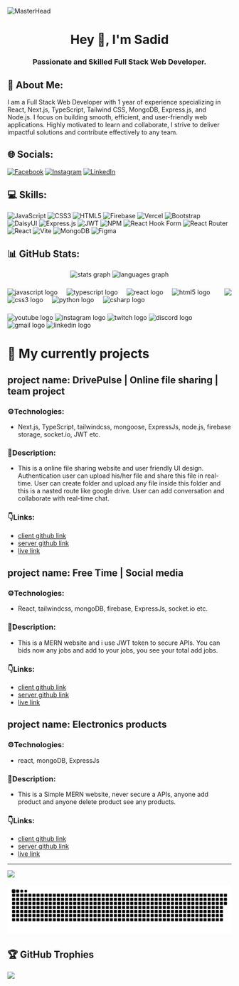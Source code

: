 
![MasterHead](https://i.ibb.co/ynhm1M7/Blue-Black-Modern-Technology-Linked-In-Banner.png...)
    <h1 align="center">Hey 👋, I'm Sadid</h1>
<h3 align="center">Passionate and Skilled Full Stack Web Developer.</h3>


## 💫 About Me:
I am a Full Stack Web Developer with 1 year of experience specializing in React, Next.js, TypeScript, Tailwind CSS, MongoDB, Express.js, and Node.js. I focus on building smooth, efficient, and user-friendly web applications. Highly motivated to learn and collaborate, I strive to deliver impactful solutions and contribute effectively to any team.

## 🌐 Socials:
[![Facebook](https://img.shields.io/badge/Facebook-%231877F2.svg?logo=Facebook&logoColor=white)](https://www.facebook.com/sadidhasan.hasan.5) [![Instagram](https://img.shields.io/badge/Instagram-%23E4405F.svg?logo=Instagram&logoColor=white)](https://www.instagram.com/sadidhasan56/) [![LinkedIn](https://img.shields.io/badge/LinkedIn-%230077B5.svg?logo=linkedin&logoColor=white)](https://www.linkedin.com/in/mr-sadid/)

## 💻 Skills:
![JavaScript](https://img.shields.io/badge/javascript-%23323330.svg?style=for-the-badge&logo=javascript&logoColor=%23F7DF1E) ![CSS3](https://img.shields.io/badge/css3-%231572B6.svg?style=for-the-badge&logo=css3&logoColor=white) ![HTML5](https://img.shields.io/badge/html5-%23E34F26.svg?style=for-the-badge&logo=html5&logoColor=white) ![Firebase](https://img.shields.io/badge/firebase-%23039BE5.svg?style=for-the-badge&logo=firebase) ![Vercel](https://img.shields.io/badge/vercel-%23000000.svg?style=for-the-badge&logo=vercel&logoColor=white) ![Bootstrap](https://img.shields.io/badge/bootstrap-%238511FA.svg?style=for-the-badge&logo=bootstrap&logoColor=white) ![DaisyUI](https://img.shields.io/badge/daisyui-5A0EF8?style=for-the-badge&logo=daisyui&logoColor=white) ![Express.js](https://img.shields.io/badge/express.js-%23404d59.svg?style=for-the-badge&logo=express&logoColor=%2361DAFB) ![JWT](https://img.shields.io/badge/JWT-black?style=for-the-badge&logo=JSON%20web%20tokens) ![NPM](https://img.shields.io/badge/NPM-%23CB3837.svg?style=for-the-badge&logo=npm&logoColor=white) ![React Hook Form](https://img.shields.io/badge/React%20Hook%20Form-%23EC5990.svg?style=for-the-badge&logo=reacthookform&logoColor=white) ![React Router](https://img.shields.io/badge/React_Router-CA4245?style=for-the-badge&logo=react-router&logoColor=white) ![React](https://img.shields.io/badge/react-%2320232a.svg?style=for-the-badge&logo=react&logoColor=%2361DAFB) ![Vite](https://img.shields.io/badge/vite-%23646CFF.svg?style=for-the-badge&logo=vite&logoColor=white) ![MongoDB](https://img.shields.io/badge/MongoDB-%234ea94b.svg?style=for-the-badge&logo=mongodb&logoColor=white) ![Figma](https://img.shields.io/badge/figma-%23F24E1E.svg?style=for-the-badge&logo=figma&logoColor=white)

 ## 📊 GitHub Stats:
<!-- Add a container div with flexbox styles -->

<div align="center">
  <img src="https://github-readme-stats.vercel.app/api?username=maurodesouza&hide_title=false&hide_rank=false&show_icons=true&include_all_commits=true&count_private=true&disable_animations=false&theme=dracula&locale=en&hide_border=false" height="150" alt="stats graph"  />
  <img src="https://github-readme-stats.vercel.app/api/top-langs?username=maurodesouza&locale=en&hide_title=false&layout=compact&card_width=320&langs_count=5&theme=dracula&hide_border=false" height="150" alt="languages graph"  />
</div>

###

<img align="right" height="150" src="https://i.imgflip.com/65efzo.gif"  />

###

<div align="left">
  <img src="https://cdn.jsdelivr.net/gh/devicons/devicon/icons/javascript/javascript-original.svg" height="30" alt="javascript logo"  />
  <img width="12" />
  <img src="https://cdn.jsdelivr.net/gh/devicons/devicon/icons/typescript/typescript-original.svg" height="30" alt="typescript logo"  />
  <img width="12" />
  <img src="https://cdn.jsdelivr.net/gh/devicons/devicon/icons/react/react-original.svg" height="30" alt="react logo"  />
  <img width="12" />
  <img src="https://cdn.jsdelivr.net/gh/devicons/devicon/icons/html5/html5-original.svg" height="30" alt="html5 logo"  />
  <img width="12" />
  <img src="https://cdn.jsdelivr.net/gh/devicons/devicon/icons/css3/css3-original.svg" height="30" alt="css3 logo"  />
  <img width="12" />
  <img src="https://cdn.jsdelivr.net/gh/devicons/devicon/icons/python/python-original.svg" height="30" alt="python logo"  />
  <img width="12" />
  <img src="https://cdn.jsdelivr.net/gh/devicons/devicon/icons/csharp/csharp-original.svg" height="30" alt="csharp logo"  />
</div>

###

<div align="left">
  <img src="https://img.shields.io/static/v1?message=Youtube&logo=youtube&label=&color=FF0000&logoColor=white&labelColor=&style=for-the-badge" height="35" alt="youtube logo"  />
  <img src="https://img.shields.io/static/v1?message=Instagram&logo=instagram&label=&color=E4405F&logoColor=white&labelColor=&style=for-the-badge" height="35" alt="instagram logo"  />
  <img src="https://img.shields.io/static/v1?message=Twitch&logo=twitch&label=&color=9146FF&logoColor=white&labelColor=&style=for-the-badge" height="35" alt="twitch logo"  />
  <img src="https://img.shields.io/static/v1?message=Discord&logo=discord&label=&color=7289DA&logoColor=white&labelColor=&style=for-the-badge" height="35" alt="discord logo"  />
  <img src="https://img.shields.io/static/v1?message=Gmail&logo=gmail&label=&color=D14836&logoColor=white&labelColor=&style=for-the-badge" height="35" alt="gmail logo"  />
  <img src="https://img.shields.io/static/v1?message=LinkedIn&logo=linkedin&label=&color=0077B5&logoColor=white&labelColor=&style=for-the-badge" height="35" alt="linkedin logo"  />
</div>


# 🔭 My currently projects
## project name: DrivePulse | Online file sharing | team project

### ⚙️Technologies:
- Next.js, TypeScript, tailwindcss, mongoose, ExpressJs, node.js, firebase storage, socket.io, JWT etc.

### 📝Description:
- This is a online file  sharing website and user friendly UI design. Authentication user can upload his/her file and share this file in real-time. User can create folder and upload any file inside this folder and this is a nasted route like google drive. User can add conversation and collaborate with real-time chat.

### 👇Links:
- [client github link](https://github.com/Binary-Masters/DrivePulse-Client)
- [server github link](https://github.com/Binary-Masters/DrivePulse-Server)
- [live link](https://drive-pulse-client.vercel.app/)

## project name: Free Time | Social media

### ⚙️Technologies:
- React, tailwindcss, mongoDB, firebase, ExpressJs, socket.io etc.

### 📝Description:
- This is a MERN website and i use JWT token to secure APIs. You can bids now any jobs and add to your jobs, you see your total add jobs.

### 👇Links:
- [client github link](https://github.com/sadid56/worker_client_side)
- [server github link](https://github.com/sadid56/worker_server_side)
- [live link](https://assignment-11-96d26.web.app/)

## project name: Electronics products

### ⚙️Technologies:
- react, mongoDB, ExpressJs

### 📝Description:
- This is a Simple MERN website, never secure a APIs, anyone add product and anyone delete product see any products.

### 👇Links:
- [client github link](https://github.com/sadid56/fitness-tracker_client_side)
- [server github link](https://github.com/sadid56/fitness-tracker_server_side)
- [live link](https://assignment-12-6812f.web.app/)


---
[![](https://visitcount.itsvg.in/api?id=sadid56&icon=0&color=0)](https://visitcount.itsvg.in)


<picture>
  <source media="(prefers-color-scheme: dark)" srcset="https://raw.githubusercontent.com/sadid56/sadid56/output/github-snake-dark.svg" />
  <source media="(prefers-color-scheme: light)" srcset="https://raw.githubusercontent.com/sadid56/sadid56/output/github-snake.svg" />
  <img alt="github-snake" src="https://raw.githubusercontent.com/sadid56/sadid56/output/github-snake.svg" />
</picture>


## 🏆 GitHub Trophies
![](https://github-profile-trophy.vercel.app/?username=sadid56&theme=radical&no-frame=false&no-bg=true&margin-w=4)

